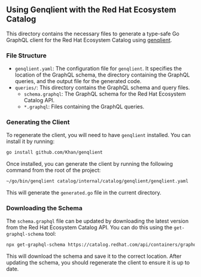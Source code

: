 ## Using Genqlient with the Red Hat Ecosystem Catalog

This directory contains the necessary files to generate a type-safe Go GraphQL client for the Red Hat Ecosystem Catalog using [genqlient](https://github.com/Khan/genqlient).

### File Structure

-   `genqlient.yaml`: The configuration file for `genqlient`. It specifies the location of the GraphQL schema, the directory containing the GraphQL queries, and the output file for the generated code.
-   `queries/`: This directory contains the GraphQL schema and query files.
    -   `schema.graphql`: The GraphQL schema for the Red Hat Ecosystem Catalog API.
    -   `*.graphql`: Files containing the GraphQL queries.

### Generating the Client

To regenerate the client, you will need to have `genqlient` installed. You can install it by running:

```bash
go install github.com/Khan/genqlient
```

Once installed, you can generate the client by running the following command from the root of the project:

```bash
~/go/bin/genqlient catalog/internal/catalog/genqlient/genqlient.yaml
```

This will generate the `generated.go` file in the current directory.

### Downloading the Schema

The `schema.graphql` file can be updated by downloading the latest version from the Red Hat Ecosystem Catalog API. You can do this using the `get-graphql-schema` tool:

```bash
npx get-graphql-schema https://catalog.redhat.com/api/containers/graphql/ > catalog/internal/catalog/genqlient/queries/schema.graphql
```

This will download the schema and save it to the correct location. After updating the schema, you should regenerate the client to ensure it is up to date. 